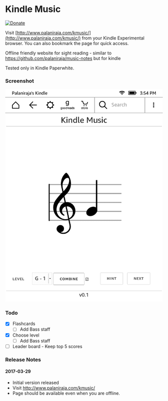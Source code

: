 # Kindle Music

[![Donate](https://img.shields.io/badge/Donate-PayPal-green.svg)](https://www.paypal.me/palaniraja)

Visit [http://www.palaniraja.com/kmusic/](http://www.palaniraja.com/kmusic/) from your Kindle Experimental browser. You can also bookmark the page for quick access.

Offline friendly website for sight reading - similar to https://github.com/palaniraja/music-notes but for kindle

Tested only in Kindle Paperwhite.

### Screenshot
![screenshot](docs/screenshots/screenshot.png)



### Todo

- [x] Flashcards
    - [ ] Add Bass staff
- [x] Choose level
    - [ ] Add Bass staff
- [ ] Leader board - Keep top 5 scores

### Release Notes


#### 2017-03-29

* Initial version released
* Visit http://www.palaniraja.com/kmusic/ 
* Page should be available even when you are offline.
